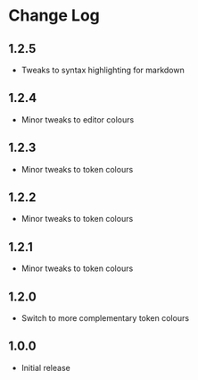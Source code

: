 # Change Log

## 1.2.5
- Tweaks to syntax highlighting for markdown

## 1.2.4
- Minor tweaks to editor colours

## 1.2.3
- Minor tweaks to token colours

## 1.2.2
- Minor tweaks to token colours

## 1.2.1
- Minor tweaks to token colours

## 1.2.0
- Switch to more complementary token colours

## 1.0.0
- Initial release
